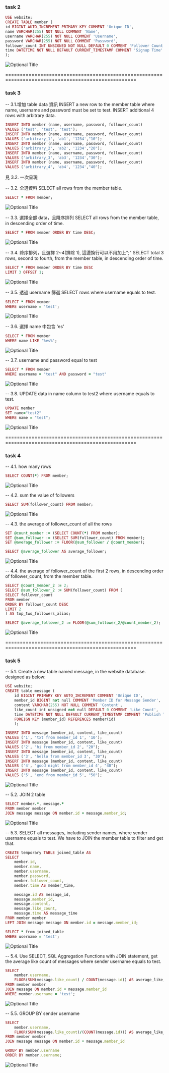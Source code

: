 ### task 2

```ruby
USE website;
CREATE TABLE member (
id BIGINT AUTO_INCREMENT PRIMARY KEY COMMENT 'Unique ID',
name VARCHAR(255) NOT NULL COMMENT 'Name',
username VARCHAR(255) NOT NULL COMMENT 'Username',
password VARCHAR(255) NOT NULL COMMENT 'Password',
follower_count INT UNSIGNED NOT NULL DEFAULT 0 COMMENT 'Follower Count',
time DATETIME NOT NULL DEFAULT CURRENT_TIMESTAMP COMMENT 'Signup Time'
);
```

![Optional Title](https://raw.githubusercontent.com/RaphaFang/RaphaFang.github.io/main/w5_MySQL/img/DESCRIBE_member.jpg)

===================================================================================================

### task 3

-- 3.1.增加 table data 資訊
INSERT a new row to the member table where name, username and password must be set to test. INSERT additional 4 rows with arbitrary data.

```ruby
INSERT INTO member (name, username, password, follower_count)
VALUES ('test', 'test', 'test');
INSERT INTO member (name, username, password, follower_count)
VALUES ('arbitrary_1', 'ab1', '1234',"10");
INSERT INTO member (name, username, password, follower_count)
VALUES ('arbitrary_2', 'ab2', '1234',"20");
INSERT INTO member (name, username, password, follower_count)
VALUES ('arbitrary_3', 'ab3', '1234',"30");
INSERT INTO member (name, username, password, follower_count)
VALUES ('arbitrary_4', 'ab4', '1234',"40");
```

見 3.2. 一次呈現

-- 3.2. 全選資料
SELECT all rows from the member table.

```ruby
SELECT * FROM member;
```

![Optional Title](https://raw.githubusercontent.com/RaphaFang/RaphaFang.github.io/main/w5_MySQL/img/SELECT*FROM_member.png)

-- 3.3. 選擇全部 data，且降序排列
SELECT all rows from the member table, in descending order of time.

```ruby
SELECT * FROM member ORDER BY time DESC;
```

![Optional Title](https://raw.githubusercontent.com/RaphaFang/RaphaFang.github.io/main/w5_MySQL/img/timeDESC.png)

-- 3.4. 降序排列，且選擇 2~4(排除 1), 這邊換行可以不用加上";"
SELECT total 3 rows, second to fourth, from the member table, in descending order of time.

```ruby
SELECT * FROM member ORDER BY time DESC
LIMIT 3 OFFSET 1;
```

![Optional Title](https://raw.githubusercontent.com/RaphaFang/RaphaFang.github.io/main/w5_MySQL/img/3.4.png)

-- 3.5. 透過 username 篩選
SELECT rows where username equals to test.

```ruby
SELECT * FROM member
WHERE username = 'test';
```

![Optional Title](https://raw.githubusercontent.com/RaphaFang/RaphaFang.github.io/main/w5_MySQL/img/3.5.png)

-- 3.6. 選擇 name 中包含 'es'

```ruby
SELECT * FROM member
WHERE name LIKE '%es%';
```

![Optional Title](https://raw.githubusercontent.com/RaphaFang/RaphaFang.github.io/main/w5_MySQL/img/3.6.png)

-- 3.7. username and password equal to test

```ruby
SELECT * FROM member
WHERE username = "test" AND password = "test"
```

![Optional Title](https://raw.githubusercontent.com/RaphaFang/RaphaFang.github.io/main/w5_MySQL/img/3.7.png)

-- 3.8. UPDATE data in name column to test2 where username equals to test.

```ruby
UPDATE member
SET name="test2"
WHERE name = "test";
```

![Optional Title](https://raw.githubusercontent.com/RaphaFang/RaphaFang.github.io/main/w5_MySQL/img/3.8.png)

===================================================================================================

### task 4

-- 4.1. how many rows

```ruby
SELECT COUNT(*) FROM member;
```

![Optional Title](https://raw.githubusercontent.com/RaphaFang/RaphaFang.github.io/main/w5_MySQL/img/4.1.png)

-- 4.2. sum the value of followers

```ruby
SELECT SUM(follower_count) FROM member;
```

![Optional Title](https://raw.githubusercontent.com/RaphaFang/RaphaFang.github.io/main/w5_MySQL/img/4.2.png)

-- 4.3. the average of follower_count of all the rows

```ruby
SET @count_member := (SELECT COUNT(*) FROM member);
SET @sum_follower := (SELECT SUM(follower_count) FROM member);
SET @average_follower := FLOOR(@sum_follower / @count_member);

SELECT @average_follower AS average_follower;
```

![Optional Title](https://raw.githubusercontent.com/RaphaFang/RaphaFang.github.io/main/w5_MySQL/img/4.3.png)

-- 4.4. the average of follower_count of the first 2 rows, in descending order of follower_count, from the member table.

```ruby
SELECT @count_member_2 := 2;
SELECT @sum_follower_2 := SUM(follower_count) FROM (
SELECT follower_count
FROM member
ORDER BY follower_count DESC
LIMIT 2
) AS top_two_followers_alias;

SELECT @average_follower_2 := FLOOR(@sum_follower_2/@count_member_2);
```

![Optional Title](https://raw.githubusercontent.com/RaphaFang/RaphaFang.github.io/main/w5_MySQL/img/4.4.png)

===================================================================================================

### task 5

-- 5.1. Create a new table named message, in the website database. designed as below:

```ruby
USE website;
CREATE table message (
    id BIGINT PRIMARY KEY AUTO_INCREMENT COMMENT 'Unique ID',
    member_id BIGINT not null COMMENT 'Member ID for Message Sender',
    content VARCHAR(255) NOT NULL COMMENT 'Content',
    like_count int unsigned not null DEFAULT 0 COMMENT 'Like Count',
    time DATETIME NOT NULL DEFAULT CURRENT_TIMESTAMP COMMENT 'Publish Time',
    FOREIGN KEY (member_id) REFERENCES member(id)
    );

INSERT INTO message (member_id, content, like_count)
VALUES ('1', 'txt from member_id 1', '10');
INSERT INTO message (member_id, content, like_count)
VALUES ('2', 'hi from member_id 2', "20");
INSERT INTO message (member_id, content, like_count)
VALUES ('3', 'hello from member_id 3', "30");
INSERT INTO message (member_id, content, like_count)
VALUES ('4', 'good night from member_id 4', "40");
INSERT INTO message (member_id, content, like_count)
VALUES ('5', 'end from member_id 5', "50");
```

![Optional Title](https://raw.githubusercontent.com/RaphaFang/RaphaFang.github.io/main/w5_MySQL/img/5.1.png)

-- 5.2. JOIN 2 table

```ruby
SELECT member.*, message.*
FROM member member
JOIN message message ON member.id = message.member_id;
```

![Optional Title](https://raw.githubusercontent.com/RaphaFang/RaphaFang.github.io/main/w5_MySQL/img/5.2.png)

-- 5.3. SELECT all messages, including sender names, where sender username equals to test. We have to JOIN the member table to filter and get that.

```ruby
CREATE temporary TABLE joined_table AS
SELECT
    member.id,
    member.name,
    member.username,
    member.password,
    member.follower_count,
    member.time AS member_time,

    message.id AS message_id,
    message.member_id,
    message.content,
    message.like_count,
    message.time AS message_time
FROM member member
LEFT JOIN message message ON member.id = message.member_id;

SELECT * from joined_table
WHERE username = 'test';
```

![Optional Title](https://raw.githubusercontent.com/RaphaFang/RaphaFang.github.io/main/w5_MySQL/img/5.3.png)

-- 5.4. Use SELECT, SQL Aggregation Functions with JOIN statement, get the average like count of messages where sender username equals to test.

```ruby
SELECT
    member.username,
    FLOOR(SUM(message.like_count) / COUNT(message.id)) AS average_like_count
FROM member member
JOIN message ON member.id = message.member_id
WHERE member.username = 'test';
```

![Optional Title](https://raw.githubusercontent.com/RaphaFang/RaphaFang.github.io/main/w5_MySQL/img/5.4.png)

-- 5.5. GROUP BY sender username

```ruby
SELECT
    member.username,
    FLOOR(SUM(message.like_count)/(COUNT(message.id))) AS average_like_count
FROM member member
JOIN message message ON member.id = message.member_id

GROUP BY member.username
ORDER BY member.username;
```

![Optional Title](https://raw.githubusercontent.com/RaphaFang/RaphaFang.github.io/main/w5_MySQL/img/5.5.png)
